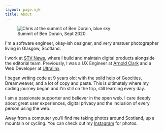 ```yaml
---
layout: page.njk
title: About
---
```


<div class="mb-10 -mx-6 lg:-mx-20">
  <figure>
    <img class="object-cover object-center" src="/static/bendorainsummit.jpg" alt="Chris at the summit of Ben Dorain, blue sky">
    <figcaption class="text-sm px-6 md:text-center">Summit of Ben Dorain, Sept 2020</figcaption>
  </figure>
</div>

I'm a software engineer, okay-ish designer, and very amatuer photographer living in Glasgow, Scotland. 

I work at [STV News](https://news.stv.tv), where I build and maintain digital products alongside the editorial team. Previously, I was a UX Engineer at [Arnold Clark](https://www.arnoldclark.com) and a Web Developer at [Ultralinx](https://theultralinx.com).

I began writing code at 9 years old; with the solid help of Geocities, Dreamweaver, and a lot of copy and paste. This is ultimately where my coding journey began and I'm still on the trip, still learning every day.

I am a passionate supporter and believer in the open web. I care deeply about great user experiences, digital privacy and the inclusion of every person using the web.

Away from a computer you’ll find me taking photos around Scotland, up a mountain or cycling. You can check out my [Instagram](https://instagram.com/scottishstoater) for photos.